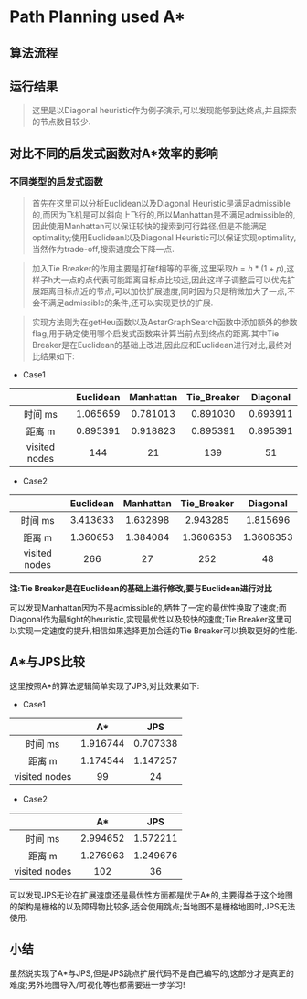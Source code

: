# Path Planning used A*
## 算法流程


## 运行结果
>这里是以Diagonal heuristic作为例子演示,可以发现能够到达终点,并且探索的节点数目较少.


##  对比不同的启发式函数对A*效率的影响
### 不同类型的启发式函数
>首先在这里可以分析Euclidean以及Diagonal Heuristic是满足admissible的,而因为飞机是可以斜向上飞行的,所以Manhattan是不满足admissible的,因此使用Manhattan可以保证较快的搜索到可行路径,但是不能满足optimality;使用Euclidean以及Diagonal Heuristic可以保证实现optimality,当然作为trade-off,搜索速度会下降一点.

>加入Tie Breaker的作用主要是打破f相等的平衡,这里采取$h=h*(1+p)$,这样子h大一点的点代表可能距离目标点比较远,因此这样子调整后可以优先扩展距离目标点近的节点,可以加快扩展速度,同时因为只是稍微加大了一点,不会不满足admissible的条件,还可以实现更快的扩展.

>实现方法则为在getHeu函数以及AstarGraphSearch函数中添加额外的参数flag,用于确定使用哪个启发式函数来计算当前点到终点的距离.其中Tie Breaker是在Euclidean的基础上改进,因此应和Euclidean进行对比,最终对比结果如下:
* Case1

|  |Euclidean|Manhattan|Tie_Breaker|Diagonal|
|:-:|:-:|:-:|:-:|:-:|
|时间 ms|1.065659|0.781013|0.891030|0.693911|
|距离 m|0.895391|0.918823|0.895391|0.895391|
|visited nodes|144|21|139|51|

* Case2

|  |Euclidean|Manhattan|Tie_Breaker|Diagonal|
|:-:|:-:|:-:|:-:|:-:|
|时间 ms|3.413633|1.632898|2.943285|1.815696|
|距离 m|1.360653|1.384084|1.3606353|1.3606353|
|visited nodes|266|27|252|48|

**注:Tie Breaker是在Euclidean的基础上进行修改,要与Euclidean进行对比**

可以发现Manhattan因为不是admissible的,牺牲了一定的最优性换取了速度;而Diagonal作为最tight的heuristic,实现最优性以及较快的速度;Tie Breaker这里可以实现一定速度的提升,相信如果选择更加合适的Tie Breaker可以换取更好的性能.

## A*与JPS比较
这里按照A*的算法逻辑简单实现了JPS,对比效果如下:

* Case1

|  |A*|JPS|
|:-:|:-:|:-:|
|时间 ms|1.916744|0.707338|
|距离 m|1.174544|1.147257|
|visited nodes|99|24|

* Case2

|  |A*|JPS|
|:-:|:-:|:-:|
|时间 ms|2.994652|1.572211|
|距离 m|1.276963|1.249676|
|visited nodes|102|36|

可以发现JPS无论在扩展速度还是最优性方面都是优于A*的,主要得益于这个地图的架构是栅格的以及障碍物比较多,适合使用跳点;当地图不是栅格地图时,JPS无法使用.

## 小结
虽然说实现了A*与JPS,但是JPS跳点扩展代码不是自己编写的,这部分才是真正的难度;另外地图导入/可视化等也都需要进一步学习!